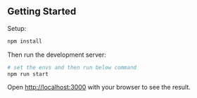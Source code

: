 ## Getting Started

Setup:

```bash
npm install
```

Then run the development server:

```bash
# set the envs and then run below command
npm run start
```

Open [http://localhost:3000](http://localhost:3000) with your browser to see the result.

